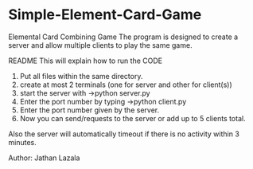 # Simple-Element-Card-Game

Elemental Card Combining Game
The program is designed to create a server and allow multiple clients to play the same game.

README This will explain how to run the CODE

1. Put all files within the same directory.
2. create at most 2 terminals (one for server and other for client(s))
3. start the server with ->python server.py
4. Enter the port number by typing ->python client.py
5. Enter the port number given by the server.
6. Now you can send/requests to the server or add up to 5 clients total.

Also the server will automatically timeout if there is no activity within 3 minutes.


Author: Jathan Lazala
